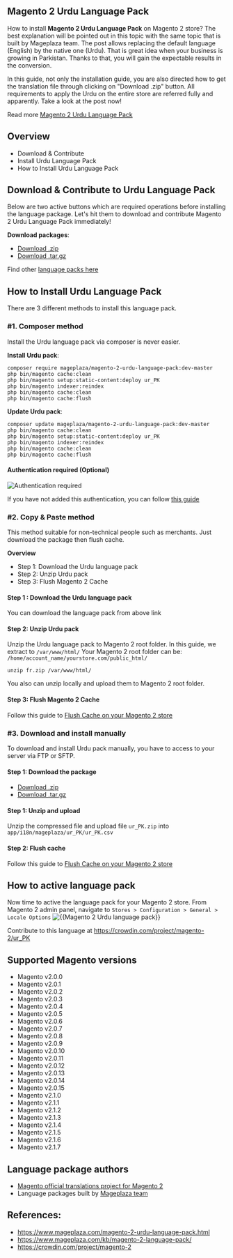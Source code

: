 ## Magento 2 Urdu Language Pack

How to install **Magento 2 Urdu Language Pack** on Magento 2 store? The best explanation will be pointed out in this topic with the same topic that is built by Mageplaza team. The post allows replacing the default language (English) by the native one (Urdu). That is great idea when your business is growing in Parkistan. Thanks to that, you will gain the expectable results in the conversion.

In this guide, not only the installation guide, you are also directed how to get the translation file through clicking on "Download .zip" button. All requirements to apply the Urdu on the entire store are referred fully and apparently. Take a look at the post now!

Read more [Magento 2 Urdu Language Pack](https://www.mageplaza.com/magento-2-urdu-language-pack.html)


## Overview

- Download & Contribute
- Install Urdu Language Pack
- How to Install Urdu Language Pack

## Download & Contribute to Urdu Language Pack

Below are two active buttons which are required operations before installing the language package. Let's hit them to download and contribute Magento 2 Urdu Language Pack immediately!

**Download packages**:

- [Download .zip](https://github.com/mageplaza/magento-2-urdu-language-pack/archive/master.zip)
- [Download .tar.gz](https://github.com/mageplaza/magento-2-urdu-language-pack/tarball/master)


Find other [language packs here]({https://www.mageplaza.com/kb/magento-2-language-pack/)

## How to Install Urdu Language Pack

There are 3 different methods to install this language pack.

### #1. Composer method
Install the Urdu language pack via composer is never easier.

**Install Urdu pack**:

```
composer require mageplaza/magento-2-urdu-language-pack:dev-master
php bin/magento cache:clean
php bin/magento setup:static-content:deploy ur_PK
php bin/magento indexer:reindex
php bin/magento cache:clean
php bin/magento cache:flush

```


**Update  Urdu pack**:

```
composer update mageplaza/magento-2-urdu-language-pack:dev-master
php bin/magento cache:clean
php bin/magento setup:static-content:deploy ur_PK
php bin/magento indexer:reindex
php bin/magento cache:clean
php bin/magento cache:flush

```

#### Authentication required (Optional)

![Authentication required](https://i.imgur.com/dmryiPk.png)

If you have not added this authentication, you can follow [this guide](http://devdocs.magento.com/guides/v2.0/install-gde/prereq/connect-auth.html)


### #2. Copy & Paste method

This method suitable for non-technical people such as merchants. Just download the package then flush cache.

**Overview**

- Step 1: Download the Urdu language pack
- Step 2: Unzip Urdu pack
- Step 3: Flush Magento 2 Cache

#### Step 1 : Download the Urdu language pack

You can download the language pack from above link

#### Step 2: Unzip Urdu pack

Unzip the Urdu language pack to Magento 2 root folder. In this guide, we extract to `/var/www/html/`
Your Magento 2 root folder can be: `/home/account_name/yourstore.com/public_html/`

```
unzip fr.zip /var/www/html/
```

You also can unzip locally and upload them to Magento 2 root folder.

#### Step 3: Flush Magento 2 Cache

Follow this guide to [Flush Cache on your Magento 2 store](https://www.mageplaza.com/kb/how-flush-enable-disable-cache.html)


### #3. Download and install manually

To download and install Urdu pack manually, you have to access to your server via FTP or SFTP.

#### Step 1: Download the package

- [Download .zip](https://github.com/mageplaza/magento-2-urdu-language-pack/archive/master.zip)
- [Download .tar.gz](https://github.com/mageplaza/magento-2-urdu-language-pack/tarball/master)

#### Step 1: Unzip and upload

Unzip the compressed file and upload file `ur_PK.zip` into `app/i18n/mageplaza/ur_PK/ur_PK.csv`

#### Step 2: Flush cache

Follow this guide to [Flush Cache on your Magento 2 store](https://www.mageplaza.com/kb/how-flush-enable-disable-cache.html)


## How to active language pack

Now time to active the language pack for your Magento 2 store. From Magento 2 admin panel, navigate to `Stores > Configuration > General > Locale Options`
![{{Magento 2 Urdu language pack}}](https://i.imgur.com/aPSUA0l.png)


<!-- ## Translation process of Urdu Language Pack
![process](http://progressed.io/bar/80) -->

Contribute to this language at https://crowdin.com/project/magento-2/ur_PK

## Supported Magento versions

- Magento v2.0.0
- Magento v2.0.1
- Magento v2.0.2
- Magento v2.0.3
- Magento v2.0.4
- Magento v2.0.5
- Magento v2.0.6
- Magento v2.0.7
- Magento v2.0.8
- Magento v2.0.9
- Magento v2.0.10
- Magento v2.0.11
- Magento v2.0.12
- Magento v2.0.13
- Magento v2.0.14
- Magento v2.0.15
- Magento v2.1.0
- Magento v2.1.1
- Magento v2.1.2
- Magento v2.1.3
- Magento v2.1.4
- Magento v2.1.5
- Magento v2.1.6
- Magento v2.1.7



## Language package authors

- [Magento official translations project for Magento 2](https://crowdin.com/project/magento-2)
- Language packages built by [Mageplaza team](https://www.mageplaza.com/)


## References:

- https://www.mageplaza.com/magento-2-urdu-language-pack.html
- https://www.mageplaza.com/kb/magento-2-language-pack/
- https://crowdin.com/project/magento-2